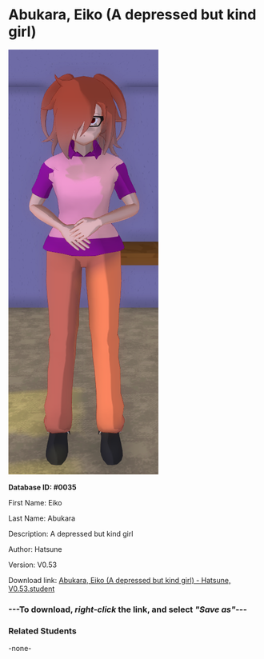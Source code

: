 # Abukara, Eiko (A depressed but kind girl)

<img src="../../Files/Images/Abukara, Eiko (A depressed but kind girl).png" title="Abukara, Eiko (A depressed but kind girl) - Hatsune, V0.53">

**Database ID: #0035**

First Name: Eiko

Last Name: Abukara

Description: A depressed but kind girl

Author: Hatsune

Version: V0.53

Download link: <a href="https://raw.githubusercontent.com/Arbiter1223/Daigaku-Gurashi-Custom-Students/master/Files/Student%20Files/Abukara%2C%20Eiko%20(A%20depressed%20but%20kind%20girl)%20-%20Hatsune%2C%20V0.53.student">Abukara, Eiko (A depressed but kind girl) - Hatsune, V0.53.student</a>

### ---**To download, _right-click_ the link, and select _"Save as"_**---

### Related Students

-none-
